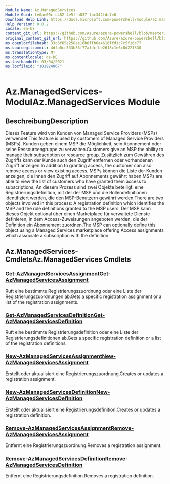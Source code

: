 ```yaml
---
Module Name: Az.ManagedServices
Module Guid: fe0ae00c-c482-4e5f-a837-fbc342fdc7e0
Download Help Link: https://docs.microsoft.com/powershell/module/az.managedservices
Help Version: 0.0.2
Locale: en-US
content_git_url: https://github.com/Azure/azure-powershell/blob/master/src/ManagedServices/ManagedServices/help/Az.ManagedServices.md
original_content_git_url: https://github.com/Azure/azure-powershell/blob/master/src/ManagedServices/ManagedServices/help/Az.ManagedServices.md
ms.openlocfilehash: 33c6f65e258ee16b0ffb6a4616ffd1c7c5f16c77
ms.sourcegitcommit: 4dfb0cc533b83f77afdcfbe2618c1e6c8d221330
ms.translationtype: MT
ms.contentlocale: de-DE
ms.lasthandoff: 03/04/2021
ms.locfileid: "101924067"
---
```

# <span data-ttu-id="f30f0-101">Az.ManagedServices-Modul</span><span class="sxs-lookup"><span data-stu-id="f30f0-101">Az.ManagedServices Module</span></span>
## <span data-ttu-id="f30f0-102">Beschreibung</span><span class="sxs-lookup"><span data-stu-id="f30f0-102">Description</span></span>
<span data-ttu-id="f30f0-103">Dieses Feature wird von Kunden von Managed Service Providers (MSPs) verwendet.</span><span class="sxs-lookup"><span data-stu-id="f30f0-103">This feature is used by customers of Managed Service Providers (MSPs).</span></span> <span data-ttu-id="f30f0-104">Kunden geben einem MSP die Möglichkeit, sein Abonnement oder seine Ressourcengruppe zu verwalten.</span><span class="sxs-lookup"><span data-stu-id="f30f0-104">Customers give an MSP the ability to manage their subscription or resource group.</span></span> <span data-ttu-id="f30f0-105">Zusätzlich zum Gewähren des Zugriffs kann der Kunde auch den Zugriff entfernen oder vorhandenen Zugriff anzeigen.</span><span class="sxs-lookup"><span data-stu-id="f30f0-105">In addition to granting access, the customer can also remove access or view existing access.</span></span> <span data-ttu-id="f30f0-106">MSPs können die Liste der Kunden anzeigen, die ihnen den Zugriff auf Abonnements gewährt haben.</span><span class="sxs-lookup"><span data-stu-id="f30f0-106">MSPs are able to view the list of customers who have granted them access to subscriptions.</span></span> <span data-ttu-id="f30f0-107">An diesem Prozess sind zwei Objekte beteiligt: eine Registrierungsdefinition, mit der der MSP und die Rollendefinitionen identifiziert werden, die den MSP-Benutzern gewährt werden.</span><span class="sxs-lookup"><span data-stu-id="f30f0-107">There are two objects involved in this process: A registration definition which identifies the MSP and the role definitions granted to the MSP users.</span></span> <span data-ttu-id="f30f0-108">Der MSP kann dieses Objekt optional über einen Marketplace für verwaltete Dienste definieren, in dem Access-Zuweisungen angeboten werden, die der Definition ein Abonnement zuordnen.</span><span class="sxs-lookup"><span data-stu-id="f30f0-108">The MSP can optionally define this object using a Managed Services marketplace offering Access assignments which associate a subscription with the definition.</span></span>

## <span data-ttu-id="f30f0-109">Az.ManagedServices-Cmdlets</span><span class="sxs-lookup"><span data-stu-id="f30f0-109">Az.ManagedServices Cmdlets</span></span>
### [<span data-ttu-id="f30f0-110">Get-AzManagedServicesAssignment</span><span class="sxs-lookup"><span data-stu-id="f30f0-110">Get-AzManagedServicesAssignment</span></span>](Get-AzManagedServicesAssignment.md)
<span data-ttu-id="f30f0-111">Ruft eine bestimmte Registrierungszuordnung oder eine Liste der Registrierungszuordnungen ab.</span><span class="sxs-lookup"><span data-stu-id="f30f0-111">Gets a specific registration assignment or a list of the registration assignments.</span></span>

### [<span data-ttu-id="f30f0-112">Get-AzManagedServicesDefinition</span><span class="sxs-lookup"><span data-stu-id="f30f0-112">Get-AzManagedServicesDefinition</span></span>](Get-AzManagedServicesDefinition.md)
<span data-ttu-id="f30f0-113">Ruft eine bestimmte Registrierungsdefinition oder eine Liste der Registrierungsdefinitionen ab.</span><span class="sxs-lookup"><span data-stu-id="f30f0-113">Gets a specific registration definition or a list of the registration definitions.</span></span>

### [<span data-ttu-id="f30f0-114">New-AzManagedServicesAssignment</span><span class="sxs-lookup"><span data-stu-id="f30f0-114">New-AzManagedServicesAssignment</span></span>](New-AzManagedServicesAssignment.md)
<span data-ttu-id="f30f0-115">Erstellt oder aktualisiert eine Registrierungszuordnung.</span><span class="sxs-lookup"><span data-stu-id="f30f0-115">Creates or updates a registration assignment.</span></span>

### [<span data-ttu-id="f30f0-116">New-AzManagedServicesDefinition</span><span class="sxs-lookup"><span data-stu-id="f30f0-116">New-AzManagedServicesDefinition</span></span>](New-AzManagedServicesDefinition.md)
<span data-ttu-id="f30f0-117">Erstellt oder aktualisiert eine Registrierungsdefinition.</span><span class="sxs-lookup"><span data-stu-id="f30f0-117">Creates or updates a registration definition.</span></span>

### [<span data-ttu-id="f30f0-118">Remove-AzManagedServicesAssignment</span><span class="sxs-lookup"><span data-stu-id="f30f0-118">Remove-AzManagedServicesAssignment</span></span>](Remove-AzManagedServicesAssignment.md)
<span data-ttu-id="f30f0-119">Entfernt eine Registrierungszuordnung.</span><span class="sxs-lookup"><span data-stu-id="f30f0-119">Removes a registration assignment.</span></span>

### [<span data-ttu-id="f30f0-120">Remove-AzManagedServicesDefinition</span><span class="sxs-lookup"><span data-stu-id="f30f0-120">Remove-AzManagedServicesDefinition</span></span>](Remove-AzManagedServicesDefinition.md)
<span data-ttu-id="f30f0-121">Entfernt eine Registrierungsdefinition.</span><span class="sxs-lookup"><span data-stu-id="f30f0-121">Removes a registration definition.</span></span>
